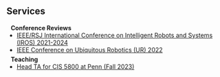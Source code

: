 ## Services

<h4 style="margin:0 10px 0;">Conference Reviews</h4>

<ul style="margin:0 0 5px;">
  <li><a href="https://ieee-iros.org/"><autocolor>IEEE/RSJ International Conference on Intelligent Robots and Systems (IROS) 2021-2024</autocolor></a></li>
  <li><a href="http://2022.ubiquitousrobots.org/"><autocolor>IEEE Conference on Ubiquitous Robotics (UR) 2022</autocolor></a></li>
  <!-- <li><a href="https://eccv2022.ecva.net/"><autocolor>European Conference on Computer Vision (ECCV) 2022</autocolor></a></li> -->
</ul>

<h4 style="margin:0 10px 0;">Teaching</h4>

<ul style="margin:0 0 5px;">
  <li><a href="https://sites.google.com/seas.upenn.edu/cis5800fall2023/home"><autocolor>Head TA for CIS 5800 at Penn (Fall 2023)</autocolor></a></li>
  <!-- <li><a href="http://iccv2021.thecvf.com/"><autocolor>IEEE Conference on Ubiquitous Robotics (UR) 2022</autocolor></a></li> -->
  <!-- <li><a href="https://eccv2022.ecva.net/"><autocolor>European Conference on Computer Vision (ECCV) 2022</autocolor></a></li> -->
</ul>

<!-- <h4 style="margin:0 10px 0;">Journal Reviewers</h4>

<ul style="margin:0 0 20px;">
  <li><a href="https://www.computer.org/csdl/journal/tp"><autocolor>IEEE Transactions on Pattern Analysis and Machine Intelligence (TPAMI)</autocolor></a></li>
  <li><a href="https://www.springer.com/journal/11263"><autocolor>International Journal of Computer Vision (IJCV)</autocolor></a></li>
</ul> -->